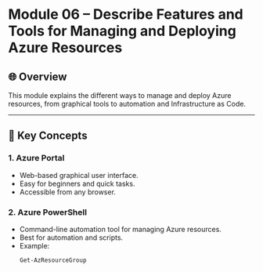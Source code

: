 # Module 06 – Describe Features and Tools for Managing and Deploying Azure Resources

## 🌐 Overview
This module explains the different ways to manage and deploy Azure resources, from graphical tools to automation and Infrastructure as Code.

---

## 🔑 Key Concepts

### 1. Azure Portal
- Web-based graphical user interface.
- Easy for beginners and quick tasks.
- Accessible from any browser.

### 2. Azure PowerShell
- Command-line automation tool for managing Azure resources.
- Best for automation and scripts.
- Example:
  ```powershell
  Get-AzResourceGroup
